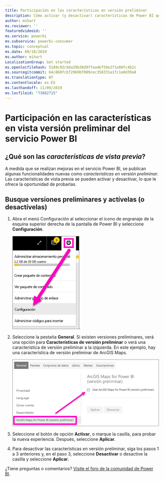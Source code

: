 ```yaml
---
title: Participación en las características en versión preliminar
description: Cómo activar (y desactivar) características de Power BI que se encuentran en vista previa.
author: mihart
ms.reviewer: ''
featuredvideoid: ''
ms.service: powerbi
ms.subservice: powerbi-consumer
ms.topic: conceptual
ms.date: 09/18/2019
ms.author: mihart
LocalizationGroup: Get started
ms.openlocfilehash: 5189c92c9da29b38d9ffaa4bf59e271e08fc4b2c
ms.sourcegitcommit: 64c860fcbf2969bf089cec358331a1fc1e0d39a8
ms.translationtype: HT
ms.contentlocale: es-ES
ms.lasthandoff: 11/09/2019
ms.locfileid: "73862715"
---
```

# <a name="opt-in-for-power-bi-service-preview-features"></a>Participación en las características en vista versión preliminar del servicio Power BI
## <a name="what-are-preview-features"></a>¿Qué son las *características de vista previa*?
A medida que se realizan mejoras en el servicio Power BI, se publican algunas funcionalidades nuevas como *características en versión preliminar*. Las características de vista previa se pueden activar y desactivar, lo que le ofrece la oportunidad de probarlas.


## <a name="find-previews-and-turn-them-on-and-off"></a>Busque versiones preliminares y actívelas (o desactívelas)
1. Abra el menú Configuración al seleccionar el icono de engranaje de la esquina superior derecha de la pantalla de Power BI y seleccione **Configuración**.
   
   ![Menú Configuración](./media/end-user-preview-features/power-bi-settings.png).
2. Seleccione la pestaña **General**. Si existen versiones preliminares, verá una opción para **Características de versión preliminar** o verá una característica de versión preliminar a la izquierda.  En este ejemplo, hay una característica de versión preliminar de ArcGIS Maps. 
   
   ![Pestaña General](./media/end-user-preview-features/power-bi-preview-esri.png)
3. Seleccione el botón de opción **Activar**, o marque la casilla, para probar la nueva experiencia. Después, seleccione **Aplicar**.
4. Para desactivar las características en versión preliminar, siga los pasos 1 a 3 anteriores y, en el paso 3, seleccione **Desactivar** o desactive la casilla y seleccione **Aplicar**.


¿Tiene preguntas o comentarios? [Visite el foro de la comunidad de Power BI](https://community.powerbi.com/t5/Navigation-Preview-Forum/bd-p/NavigationPreview).

